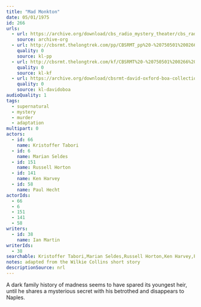 ```yaml
---
title: "Mad Monkton"
date: 05/01/1975
id: 266
urls: 
  - url: https://archive.org/download/cbs_radio_mystery_theater/cbs_radio_mystery_theater-0251-0300.zip/cbs_radio_mystery_theater-0251-0300%2Fcbsrmt_0266_mad_monkton.mp3
    source: archive-org
  - url: http://cbsrmt.thelongtrek.com/pp/CBSRMT_pp%20-%20750501%200266%20Mad%20Monkton.mp3
    quality: 0
    source: kl-pp
  - url: http://cbsrmt.thelongtrek.com/kf/CBSRMT%20-%20750501%200266%20Mad%20Monkton_kf.mp3
    quality: 0
    source: kl-kf
  - url: https://archive.org/download/cbsrmt-david-oxford-boa-collection/CBSRMT-750501-0266-Mad-Monkton-(64-44)_kf-{BoA}.mp3
    quality: 0
    source: kl-davidoboa
audioQuality: 1
tags: 
  - supernatural
  - mystery
  - murder
  - adaptation
multipart: 0
actors:  
  - id: 66
    name: Kristoffer Tabori  
  - id: 6
    name: Marian Seldes  
  - id: 151
    name: Russell Horton  
  - id: 141
    name: Ken Harvey  
  - id: 58
    name: Paul Hecht
actorIds:  
  - 66  
  - 6  
  - 151  
  - 141  
  - 58
writers:  
  - id: 38
    name: Ian Martin
writerIds:  
  - 38
searchable: Kristoffer Tabori,Marian Seldes,Russell Horton,Ken Harvey,Paul Hecht Ian Martin
notes: adapted from the Wilkie Collins short story
descriptionSource: nrl
---
```

A dark family history of madness seems to have spared its youngest heir, until he shares a mysterious secret with his betrothed and disappears to Naples. 